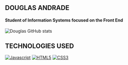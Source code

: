 

## DOUGLAS ANDRADE
#### Student of Information Systems focused on the Front End

![Douglas GitHub stats](https://github-readme-stats.vercel.app/api?username=dougaandrade&show_icons=true&theme=dark)

## TECHNOLOGIES USED

[![Javascript](	https://img.shields.io/badge/JavaScript-323330?style=for-the-badge&logo=javascript&logoColor=F7DF1E)]()
[![HTML5](	https://img.shields.io/badge/HTML5-E34F26?style=for-the-badge&logo=html5&logoColor=white)]()
[![CSS3](	https://img.shields.io/badge/CSS3-1572B6?style=for-the-badge&logo=css3&logoColor=white)]()

